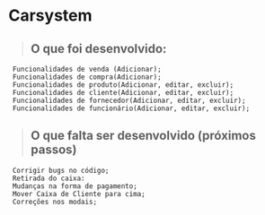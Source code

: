 # <strong>Carsystem</strong>

> ## O que foi desenvolvido:

     Funcionalidades de venda (Adicionar);
     Funcionalidades de compra(Adicionar);
     Funcionalidades de produto(Adicionar, editar, excluir);
     Funcionalidades de cliente(Adicionar, editar, excluir);
     Funcionalidades de fornecedor(Adicionar, editar, excluir);
     Funcionalidades de funcionário(Adicionar, editar, excluir);


> ## O que falta ser desenvolvido (próximos passos)

     Corrigir bugs no código;
     Retirada do caixa:
     Mudanças na forma de pagamento;
     Mover Caixa de Cliente para cima;
     Correções nos modais;
     
